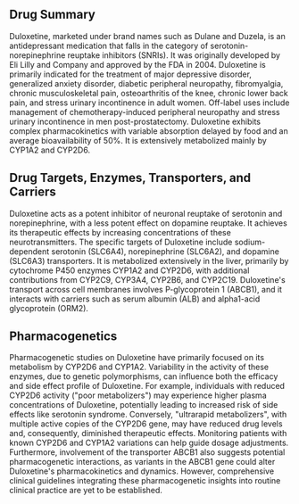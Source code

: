 ## Drug Summary
Duloxetine, marketed under brand names such as Dulane and Duzela, is an antidepressant medication that falls in the category of serotonin-norepinephrine reuptake inhibitors (SNRIs). It was originally developed by Eli Lilly and Company and approved by the FDA in 2004. Duloxetine is primarily indicated for the treatment of major depressive disorder, generalized anxiety disorder, diabetic peripheral neuropathy, fibromyalgia, chronic musculoskeletal pain, osteoarthritis of the knee, chronic lower back pain, and stress urinary incontinence in adult women. Off-label uses include management of chemotherapy-induced peripheral neuropathy and stress urinary incontinence in men post-prostatectomy. Duloxetine exhibits complex pharmacokinetics with variable absorption delayed by food and an average bioavailability of 50%. It is extensively metabolized mainly by CYP1A2 and CYP2D6.

## Drug Targets, Enzymes, Transporters, and Carriers
Duloxetine acts as a potent inhibitor of neuronal reuptake of serotonin and norepinephrine, with a less potent effect on dopamine reuptake. It achieves its therapeutic effects by increasing concentrations of these neurotransmitters. The specific targets of Duloxetine include sodium-dependent serotonin (SLC6A4), norepinephrine (SLC6A2), and dopamine (SLC6A3) transporters. It is metabolized extensively in the liver, primarily by cytochrome P450 enzymes CYP1A2 and CYP2D6, with additional contributions from CYP2C9, CYP3A4, CYP2B6, and CYP2C19. Duloxetine's transport across cell membranes involves P-glycoprotein 1 (ABCB1), and it interacts with carriers such as serum albumin (ALB) and alpha1-acid glycoprotein (ORM2).

## Pharmacogenetics
Pharmacogenetic studies on Duloxetine have primarily focused on its metabolism by CYP2D6 and CYP1A2. Variability in the activity of these enzymes, due to genetic polymorphisms, can influence both the efficacy and side effect profile of Duloxetine. For example, individuals with reduced CYP2D6 activity ("poor metabolizers") may experience higher plasma concentrations of Duloxetine, potentially leading to increased risk of side effects like serotonin syndrome. Conversely, "ultrarapid metabolizers", with multiple active copies of the CYP2D6 gene, may have reduced drug levels and, consequently, diminished therapeutic effects. Monitoring patients with known CYP2D6 and CYP1A2 variations can help guide dosage adjustments. Furthermore, involvement of the transporter ABCB1 also suggests potential pharmacogenetic interactions, as variants in the ABCB1 gene could alter Duloxetine's pharmacokinetics and dynamics. However, comprehensive clinical guidelines integrating these pharmacogenetic insights into routine clinical practice are yet to be established.